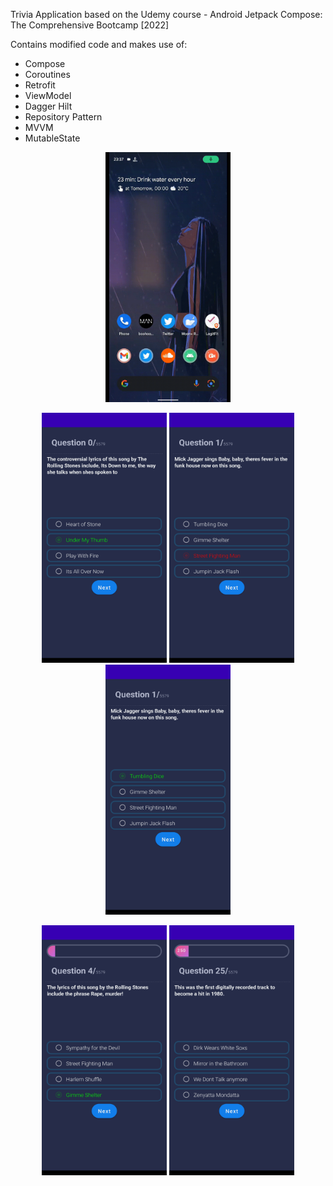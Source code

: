 Trivia Application based on the Udemy course - Android Jetpack Compose: The Comprehensive Bootcamp \[2022]

Contains modified code and makes use of:

- Compose
- Coroutines
- Retrofit
- ViewModel
- Dagger Hilt
- Repository Pattern
- MVVM
- MutableState

<p align="middle">
    <img src="screenshots/score_demo.gif" width="200" height="400">
</p>

<p align="middle">
    <img src="screenshots/app1.png" width="200" height="400"> 
    <img src="screenshots/app2.png" width="200" height="400">
    <img src="screenshots/app3.png" width="200" height="400"> 
</p>

<p align="middle">
    <img src="screenshots/app4.png" width="200" height="400"> 
    <img src="screenshots/app5.png" width="200" height="400">
</p>